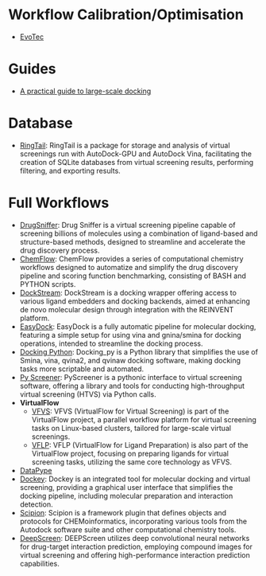 # Workflow Calibration/Optimisation

- [EvoTec](https://link.springer.com/article/10.1007/s10822-021-00431-4)

# Guides

- [A practical guide to large-scale docking](https://www.nature.com/articles/s41596-021-00597-z)

# Database

- [RingTail](https://github.com/forlilab/Ringtail#getting-started): RingTail is a package for storage and analysis of virtual screenings run with AutoDock-GPU and AutoDock Vina, facilitating the creation of SQLite databases from virtual screening results, performing filtering, and exporting results.

# Full Workflows

- [DrugSniffer](https://drugsniffer.org/): Drug Sniffer is a virtual screening pipeline capable of screening billions of molecules using a combination of ligand-based and structure-based methods, designed to streamline and accelerate the drug discovery process.
- [ChemFlow](https://github.com/IFMlab/ChemFlow): ChemFlow provides a series of computational chemistry workflows designed to automatize and simplify the drug discovery pipeline and scoring function benchmarking, consisting of BASH and PYTHON scripts.
- [DockStream](https://github.com/MolecularAI/DockStream): DockStream is a docking wrapper offering access to various ligand embedders and docking backends, aimed at enhancing de novo molecular design through integration with the REINVENT platform.
- [EasyDock](https://github.com/ci-lab-cz/easydock/tree/master): EasyDock is a fully automatic pipeline for molecular docking, featuring a simple setup for using vina and gnina/smina for docking operations, intended to streamline the docking process.
- [Docking Python](https://github.com/samuelmurail/docking_py): Docking_py is a Python library that simplifies the use of Smina, vina, qvina2, and qvinaw docking software, making docking tasks more scriptable and automated.
- [Py Screener](https://github.com/coleygroup/pyscreener): PyScreener is a pythonic interface to virtual screening software, offering a library and tools for conducting high-throughput virtual screening (HTVS) via Python calls.
- **VirtualFlow**
  - [VFVS](https://github.com/VirtualFlow/VFVS): VFVS (VirtualFlow for Virtual Screening) is part of the VirtualFlow project, a parallel workflow platform for virtual screening tasks on Linux-based clusters, tailored for large-scale virtual screenings.
  - [VFLP](https://github.com/VirtualFlow/VFLP?tab=readme-ov-file): VFLP (VirtualFlow for Ligand Preparation) is also part of the VirtualFlow project, focusing on preparing ligands for virtual screening tasks, utilizing the same core technology as VFVS.
- [DataPype](https://pubs.acs.org/doi/10.1021/acsomega.3c05207)
- [Dockey](https://github.com/lmdu/dockey): Dockey is an integrated tool for molecular docking and virtual screening, providing a graphical user interface that simplifies the docking pipeline, including molecular preparation and interaction detection.
- [Scipion](https://github.com/scipion-chem): Scipion is a framework plugin that defines objects and protocols for CHEMoinformatics, incorporating various tools from the Autodock software suite and other computational chemistry tools.
- [DeepScreen](https://github.com/cansyl/DEEPScreen): DEEPScreen utilizes deep convolutional neural networks for drug-target interaction prediction, employing compound images for virtual screening and offering high-performance interaction prediction capabilities.
